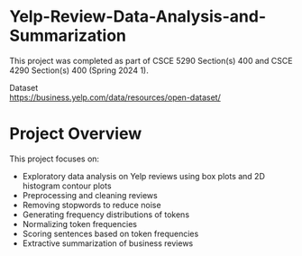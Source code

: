 # Yelp-Review-Data-Analysis-and-Summarization  
This project was completed as part of CSCE 5290 Section(s) 400 and CSCE 4290 Section(s) 400 (Spring 2024 1).  
  
Dataset  
https://business.yelp.com/data/resources/open-dataset/  

# Project Overview
This project focuses on:
- Exploratory data analysis on Yelp reviews using box plots and 2D histogram contour plots
- Preprocessing and cleaning reviews
- Removing stopwords to reduce noise
- Generating frequency distributions of tokens
- Normalizing token frequencies
- Scoring sentences based on token frequencies
- Extractive summarization of business reviews

